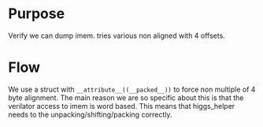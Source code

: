 # Purpose

Verify we can dump imem.  tries various non aligned with 4 offsets.


# Flow
We use a struct with `__attribute__((__packed__))` to force non multiple of 4 byte alignment.  The main reason we are so specific about this is that the verilator access to imem is word based.  This means that higgs_helper needs to the unpacking/shifting/packing correctly.